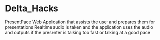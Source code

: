 # Delta_Hacks
PresentPace
Web Application that assists the user and prepares them for presentations
Realtime audio is taken and the application uses the audio and outputs if the presenter is talking too fast or talking at a good pace

